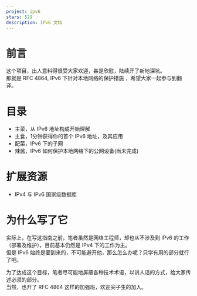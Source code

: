 ```yaml
---
project: ipv6
stars: 529
description: IPv6 文档
---
```


前言
==

这个项目，出人意料得很受大家欢迎，甚是欣慰，陆续开了新地深坑。  
那就是 RFC 4864, IPv6 下针对本地网络的保护措施 ，希望大家一起参与到翻译。

目录
==

-   主菜，从 IPv6 地址构成开始理解
-   主食，1分钟获得你的首个 IPv6 地址，及其应用
-   配菜，IPv6 下的子网
-   辣酱，IPv6 如何保护本地网络下的公网设备(尚未完成)

扩展资源
====

-   IPv4 与 IPv6 国家级数据库

为什么写了它
======

实际上，在写这指南之前，笔者虽然是网络工程师，却也从不涉及到 IPv6 的工作（部署及维护），目前基本仍然是 IPv4 下的工作为主。  
但是 IPv6 始终是要到来的，不可能避开他，那么怎么办呢？只学有用的部分就行了吧。

为了达成这个目标，笔者尽可能地屏蔽各种技术术语，以讲人话的方式，给大家传述必须的部分。  
当然，也开了 RFC 4864 这样的加强班，欢迎尖子生的加入。
